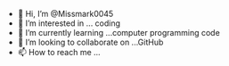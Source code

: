 - 👋 Hi, I’m @Missmark0045
- 👀 I’m interested in ... coding 
- 🌱 I’m currently learning ...computer programming code 
- 💞️ I’m looking to collaborate on ...GitHub 
- 📫 How to reach me ...

<!---
Missmark0045/Missmark0045 is a ✨ special ✨ repository because its `README.md` (this file) appears on your GitHub profile.
You can click the Preview link to take a look at your changes.
--->
